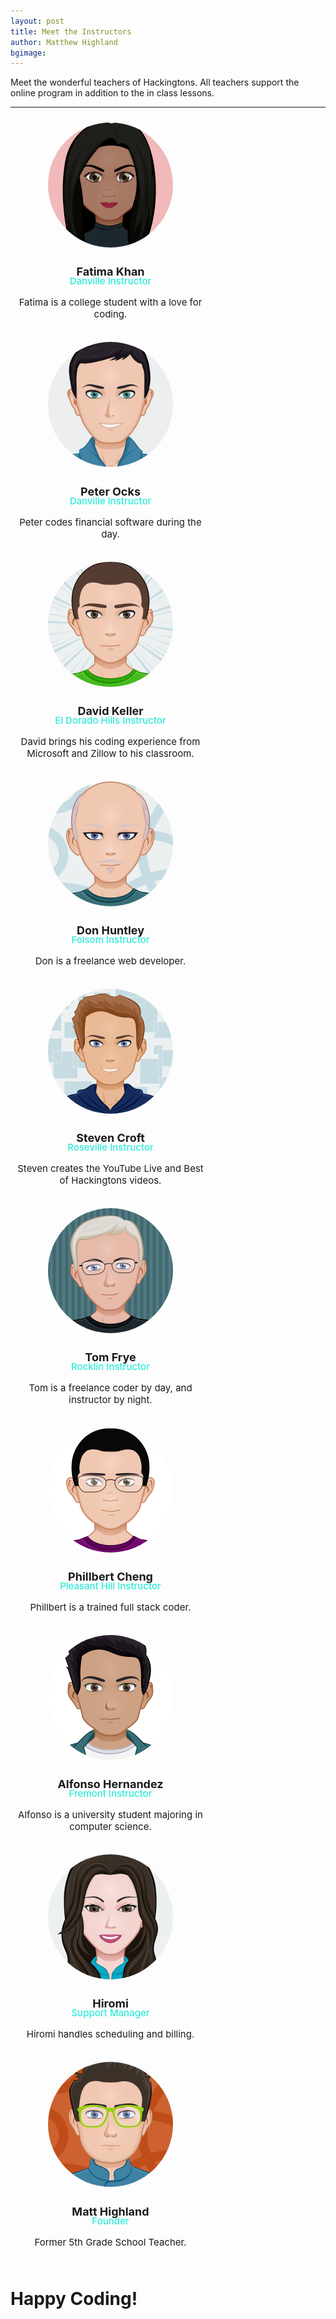 ```yaml
---
layout: post
title: Meet the Instructors
author: Matthew Highland
bgimage: 
---
```

Meet the wonderful teachers of Hackingtons.  All teachers support the online program in addition to the in class lessons.

-----

<style>
	.teacher{
		width: 300px;
		display: inline-block;
		padding: 10px;
		text-align: center;
		margin-right: 50px;
	}

	.teacher img{
		border-radius: 100px;
	}

	.teacher h2{
		font-size: 18px;
	}

	.teacher h3{
		margin-top: -20px;
		font-size: 15px;
		font-weight: 500;
		color: rgb(44, 236, 217);
	}

	.teacher p{
		font-size: 15px;
		font-weight: 400;
	}
</style>

<div class="teacher">
<img width="200" src="/images/avatars/fatima.png"><br>
<h2>Fatima Khan</h2>
<h3>Danville Instructor</h3>
<p>Fatima is a college student with a love for coding. </p>
</div>

<div class="teacher">
<img width="200" src="/images/avatars/peter.jpg"><br>
<h2>Peter Ocks</h2>
<h3>Danville Instructor</h3>
<p>Peter codes financial software during the day. </p>
</div>

<div class="teacher">
<img width="200" src="/images/avatars/david.png"><br>
<h2>David Keller</h2>
<h3>El Dorado Hills Instructor</h3>
<p>David brings his coding experience from Microsoft and Zillow to his classroom. </p>
</div>

<div class="teacher">
<img width="200" src="/images/avatars/donald.png"><br>
<h2>Don Huntley</h2>
<h3>Folsom Instructor</h3>
<p>Don is a freelance web developer. </p>
</div>
 
<div class="teacher">
<img width="200" src="/images/avatars/steven.png"><br>
<h2>Steven Croft</h2>
<h3>Roseville Instructor</h3>
<p>Steven creates the YouTube Live and Best of Hackingtons videos.</p>
</div>

<div class="teacher">
<img width="200" src="/images/avatars/tom.png"><br>
<h2>Tom Frye</h2>
<h3>Rocklin Instructor</h3>
<p>Tom is a freelance coder by day, and instructor by night.</p>
</div>

<div class="teacher">
<img width="200" src="/images/avatars/phill.png"><br>
<h2>Phillbert Cheng</h2>
<h3>Pleasant Hill Instructor</h3>
<p>Phillbert is a trained full stack coder.</p>
</div>

<div class="teacher">
<img width="200" src="/images/avatars/alfonso.png"><br>
<h2>Alfonso Hernandez</h2>
<h3>Fremont Instructor</h3>
<p>Alfonso is a university student majoring in computer science.</p>
</div>

<div class="teacher">
<img width="200" src="/images/avatars/hiromi.png"><br>
<h2>Hiromi</h2>
<h3>Support Manager</h3>
<p>Hiromi handles scheduling and billing.</p>
</div>

<div class="teacher">
<img width="200" src="/images/avatars/matt.png"><br>
<h2>Matt Highland</h2>
<h3>Founder</h3>
<p>Former 5th Grade School Teacher.</p>
</div>

# Happy Coding!
